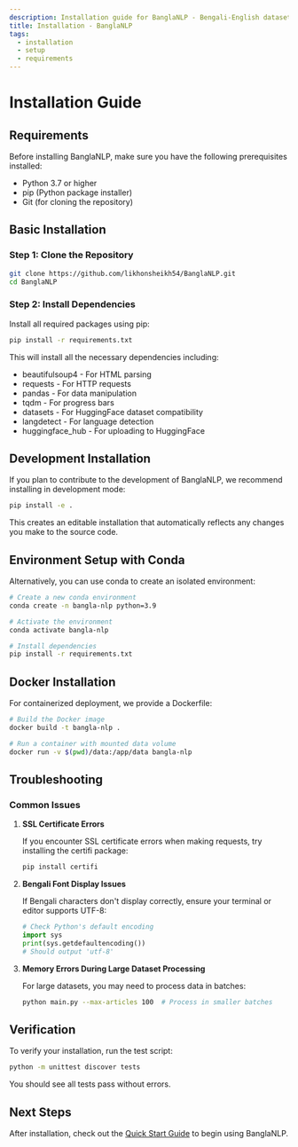 ```yaml
---
description: Installation guide for BanglaNLP - Bengali-English dataset creation toolkit
title: Installation - BanglaNLP
tags:
  - installation
  - setup
  - requirements
---
```


# Installation Guide

## Requirements

Before installing BanglaNLP, make sure you have the following prerequisites installed:

- Python 3.7 or higher
- pip (Python package installer)
- Git (for cloning the repository)

## Basic Installation

### Step 1: Clone the Repository

```bash
git clone https://github.com/likhonsheikh54/BanglaNLP.git
cd BanglaNLP
```

### Step 2: Install Dependencies

Install all required packages using pip:

```bash
pip install -r requirements.txt
```

This will install all the necessary dependencies including:

- beautifulsoup4 - For HTML parsing
- requests - For HTTP requests
- pandas - For data manipulation
- tqdm - For progress bars
- datasets - For HuggingFace dataset compatibility
- langdetect - For language detection
- huggingface_hub - For uploading to HuggingFace

## Development Installation

If you plan to contribute to the development of BanglaNLP, we recommend installing in development mode:

```bash
pip install -e .
```

This creates an editable installation that automatically reflects any changes you make to the source code.

## Environment Setup with Conda

Alternatively, you can use conda to create an isolated environment:

```bash
# Create a new conda environment
conda create -n bangla-nlp python=3.9

# Activate the environment
conda activate bangla-nlp

# Install dependencies
pip install -r requirements.txt
```

## Docker Installation

For containerized deployment, we provide a Dockerfile:

```bash
# Build the Docker image
docker build -t bangla-nlp .

# Run a container with mounted data volume
docker run -v $(pwd)/data:/app/data bangla-nlp
```

## Troubleshooting

### Common Issues

1. **SSL Certificate Errors**

   If you encounter SSL certificate errors when making requests, try installing the certifi package:

   ```bash
   pip install certifi
   ```

2. **Bengali Font Display Issues**

   If Bengali characters don't display correctly, ensure your terminal or editor supports UTF-8:

   ```python
   # Check Python's default encoding
   import sys
   print(sys.getdefaultencoding())
   # Should output 'utf-8'
   ```

3. **Memory Errors During Large Dataset Processing**

   For large datasets, you may need to process data in batches:

   ```bash
   python main.py --max-articles 100  # Process in smaller batches
   ```

## Verification

To verify your installation, run the test script:

```bash
python -m unittest discover tests
```

You should see all tests pass without errors.

## Next Steps

After installation, check out the [Quick Start Guide](quickstart.md) to begin using BanglaNLP.
